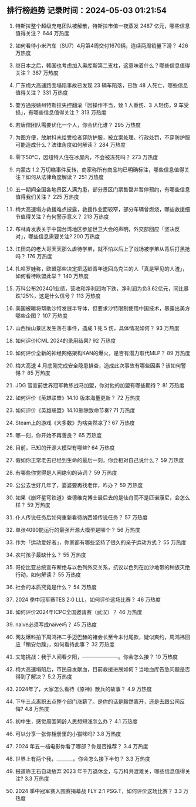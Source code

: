 
## 排行榜趋势 记录时间：2024-05-03 01:21:54
  
  1. 特斯拉整个超级充电团队被解散，特斯拉市值一夜蒸发 2487 亿元，哪些信息值得关注？ 644 万热度
    
  2. 如何看待小米汽车（SU7）4月第4周交付1670辆，连续两周销量下滑？ 426 万热度
    
  3. 继日本之后，韩国也考虑加入奥库斯第二支柱，这意味着什么？哪些信息值得关注？ 367 万热度
    
  4. 广东梅大高速路面塌陷事故已发现 23 辆车陷落，已致 48 人死亡，哪些信息值得关注？ 331 万热度
    
  5. 警方通报赣州特斯拉失控翻滚「因操作不当，致 1 人重伤、3 人轻伤，9 车受损」，有哪些信息值得关注？ 313 万热度
    
  6. 若唐僧团队需要优化一个人，你会优化谁？ 295 万热度
    
  7. 为图方便，放射科未给受检者穿防护服，被立案处理、行政处罚，不穿防护服可能造成什么？法律角度如何解读？ 284 万热度
    
  8. 零下50℃，因纽特人住在冰屋内，不会被冻死吗？ 273 万热度
    
  9. 内蒙古 1.2 万切糕事件反转，商家称所有商品均已明确标注，哪些信息值得关注？如何从法律角度解读？ 251 万热度
    
  10. 五一期间全国各地景区人满为患，部分景区门票售罄并暂停预约，有哪些信息值得我们关注？ 225 万热度
    
  11. 梅大高速塌方救援难点披露，救援作业面较窄，部分车辆曾燃烧，哪些救援细节值得关注？有何警示意义？ 213 万热度
    
  12. 布林肯发表关于中国台湾地区参加世卫大会的声明，外交部回应「坚决反对」，哪些信息需要关注? 200 万热度
    
  13. 江田岛的老大哥天天那么虐待学弟，就不怕以后上了战场被学弟从背后打黑抢吗？ 176 万热度
    
  14. 扎哈罗娃称，欧盟那些决定把适龄青年送回乌克兰的人「真是罕见的人渣」，如何看待欧盟此举？ 140 万热度
    
  15. 万科公布2024Q1业绩，营收和净利润均下跌，净利润为负3.62亿元，同比暴跌125%，这是什么信号？ 113 万热度
    
  16. 美国被曝将帮助沙特发展半导体，但要求沙特限制使用中国技术，暴露出美方哪些企图？ 107 万热度
    
  17. 山西恒山景区发生落石事件，造成 1 死 5 伤，具体情况如何？ 93 万热度
    
  18. 如何评价ICML 2024的录用结果? 92 万热度
    
  19. 如何评价全新的神经网络架构KAN的爆火，是否有潜力取代MLP？ 89 万热度
    
  20. 梅大高速 4 月底刚完成安全隐患排查，造成此次事故有哪些因素？该如何警惕？ 85 万热度
    
  21. JDG 官宣前世界冠军教练战马加盟，你对他的加盟有哪些期待？ 81 万热度
    
  22. 如何评价《英雄联盟》14.10 版本海量更新？ 72 万热度
    
  23. 如何评价《英雄联盟》14.10删除致命节奏? 71 万热度
    
  24. Steam上的游戏《大多数》为啥突然凉了? 67 万热度
    
  25. 哪一刻，你开始不再善良？ 65 万热度
    
  26. 目前，已知的开源大模型有哪些? 64 万热度
    
  27. 假如你正常老去已经到生命的最后一刻，你会相对自己说什么？ 59 万热度
    
  28. 有哪些你觉得是人间绝句的诗词？ 59 万热度
    
  29. 公公去世好几年了，婆婆要再找老伴，咋办？ 59 万热度
    
  30. 如果《崩坏星穹铁道》查德维克博士最后去的是仙舟而不是匹诺康尼，会怎么样？ 59 万热度
    
  31. 仆人传说任务后如何重新看待纳西妲传说任务？ 57 万热度
    
  32. 单张4090能运行的最强开源大模型是哪个？ 56 万热度
    
  33. 作为「运动爱好者」，你家都有哪些坚持了很久的亲子运动方式？ 55 万热度
    
  34. 农村孩子最缺什么？ 55 万热度
    
  35. 哥伦比亚总统宣布断绝与以色列外交关系，抗议以色列在加沙地带的种族灭绝行动，如何解读？ 55 万热度
    
  36. 社会的本质究竟是什么？ 54 万热度
    
  37. 2024 季中冠军赛TES 2:0 LLL，如何评价这场比赛？ 46 万热度
    
  38. 如何评价2024年ICPC全国邀请赛（武汉）？ 46 万热度
    
  39. naive必须写成naïve吗？ 45 万热度
    
  40. 网友爆料拍下周鸿祎二手迈巴赫的褚会长至今未付尾款，疑似爽约，周鸿祎回应「稍安勿躁」，如何看待此事？ 32 万热度
    
  41. 文笔挑战：我于人间看夕阳，———————。你会怎么接？ 10 万热度
    
  42. 梅大高速塌陷后，市民自发献血，目前救援进展如何？当地血库告急问题是否得到了解决？ 5.2 万热度
    
  43. 2024年了，大家怎么看待《原神》散兵的故事？ 4.9 万热度
    
  44. 下午三点离职五点整个部门涨薪了。是你的话是毅然离开，还是去跟公司反悔? 4.8 万热度
    
  45. 初中生，感觉周围同龄人思想短浅怎么办？ 4.1 万热度
    
  46. 可以分享一张你相册里的小猫咪吗? 3.8 万热度
    
  47. 2024 年五一档电影你看了哪部？你是否推荐？ 3.4 万热度
    
  48. 世界上有两个我，_______。你会怎么接下半句？ 3.3 万热度
    
  49. 报道称王石自动放弃 2023 年千万退休金，与万科共渡难关，哪些信息值得关注? 3.3 万热度
    
  50. 2024 季中冠军赛入围赛揭幕战 FLY 2:1 PSG.T，如何评价这场比赛？ 3.3 万热度
    